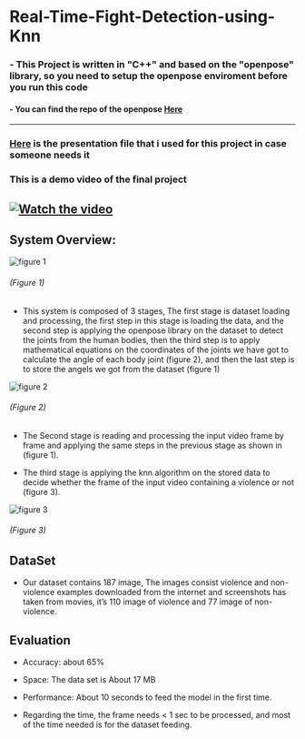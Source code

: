# Real-Time-Fight-Detection-using-Knn
### - This Project is written in "C++" and based on the "openpose" library, so you need to setup the openpose enviroment before you run this code
#### - You can find the repo of the openpose [Here](https://github.com/CMU-Perceptual-Computing-Lab/openpose)
----------------------------------
### [Here](https://docs.google.com/presentation/d/1TjjxTctxQaoWI28SeY8l0qwlTq-AiWXv/edit?usp=sharing&ouid=116579051541464863394&rtpof=true&sd=true) is the presentation file that i used for this project in case someone needs it

### This is a demo video of the final project

[![Watch the video](https://img.youtube.com/vi/LOOCKCUbIk0/maxresdefault.jpg)](https://youtu.be/LOOCKCUbIk0)
----------------------------------
## System Overview:

![figure 1](https://user-images.githubusercontent.com/40593273/142265402-703d7897-a42b-4fea-98d7-fd5b23584815.png)<br />
###### (Figure 1)

- This system is composed of 3 stages, The first stage is dataset loading and processing, the first step in this stage is loading the data, and the second step is applying the openpose library on the dataset to detect the joints from the human bodies, then the third step is to apply mathematical equations on the coordinates of the joints we have got to calculate the angle of each body joint (figure 2), and then the last step is to store the angels we got from the dataset (figure 1)

![figure 2](https://user-images.githubusercontent.com/40593273/142264853-943f7f9a-4ada-49b5-9359-1b1dbd3a530e.png)<br /> 
###### (Figure 2)

- The Second stage is reading and processing the input video frame by frame and applying the same steps in the previous stage as shown in (figure 1).

- The third stage is applying the knn algorithm on the stored data to decide whether the frame of the input video containing a violence or not (figure 3).

![figure 3](https://user-images.githubusercontent.com/40593273/142265732-f8209355-a6c2-4c7b-b502-c1b33a00b9f5.png)<br />
###### (Figure 3)

## DataSet
- Our dataset contains 187 image, The images consist violence and non-violence examples downloaded from the internet and screenshots has taken from movies, it’s 110 image of violence and 77 image of non-violence.

## Evaluation
-	Accuracy: 
about 65%

-	Space: 
The data set is About 17 MB

-	Performance: 
About 10 seconds to feed the model in the first time. </br > 
- Regarding the time, the frame needs < 1 sec to be processed, and most of the time needed is for the dataset feeding.	
